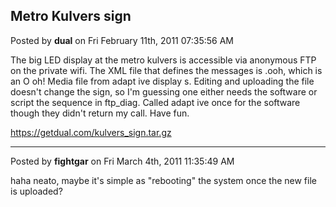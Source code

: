 ## Metro Kulvers sign
Posted by **dual** on Fri February 11th, 2011 07:35:56 AM

The big LED display at the metro kulvers is accessible via anonymous FTP on the private wifi. The XML file that defines the messages is <flavor>.ooh, which is an O oh! Media file from adapt ive display s. Editing and uploading the file doesn't change the sign, so I'm guessing one either needs the software or script the sequence in ftp_diag. Called adapt ive once for the software though they didn't return my call. Have fun.

<!-- m --><a class="postlink" href="https://getdual.com/kulvers_sign.tar.gz">https://getdual.com/kulvers_sign.tar.gz</a><!-- m -->

--------------------------------------------------------------------------------

Posted by **fightgar** on Fri March 4th, 2011 11:35:49 AM

haha neato,  maybe it's simple as "rebooting" the system once the new file is uploaded?
